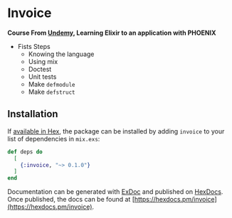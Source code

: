 # Invoice

**Course From [Undemy](www.udemy.com), Learning Elixir to an application with PHOENIX**

* Fists Steps
  - Knowing the language
  - Using mix
  - Doctest
  - Unit tests
  - Make `defmodule`
  - Make `defstruct`


## Installation

If [available in Hex](https://hex.pm/docs/publish), the package can be installed
by adding `invoice` to your list of dependencies in `mix.exs`:

```elixir
def deps do
  [
    {:invoice, "~> 0.1.0"}
  ]
end
```

Documentation can be generated with [ExDoc](https://github.com/elixir-lang/ex_doc)
and published on [HexDocs](https://hexdocs.pm). Once published, the docs can
be found at [https://hexdocs.pm/invoice](https://hexdocs.pm/invoice).

